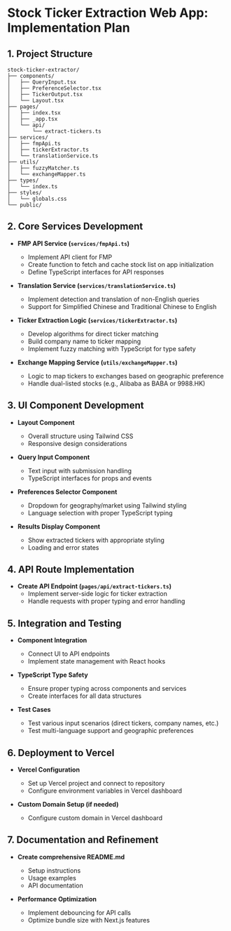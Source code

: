 # Stock Ticker Extraction Web App: Implementation Plan

## 1. Project Structure

```
stock-ticker-extractor/
├── components/
│   ├── QueryInput.tsx
│   ├── PreferenceSelector.tsx
│   ├── TickerOutput.tsx
│   └── Layout.tsx
├── pages/
│   ├── index.tsx
│   ├── _app.tsx
│   └── api/
│       └── extract-tickers.ts
├── services/
│   ├── fmpApi.ts
│   ├── tickerExtractor.ts
│   └── translationService.ts
├── utils/
│   ├── fuzzyMatcher.ts
│   └── exchangeMapper.ts
├── types/
│   └── index.ts
├── styles/
│   └── globals.css
└── public/
```

## 2. Core Services Development

- **FMP API Service (`services/fmpApi.ts`)**
  - Implement API client for FMP
  - Create function to fetch and cache stock list on app initialization
  - Define TypeScript interfaces for API responses

- **Translation Service (`services/translationService.ts`)**
  - Implement detection and translation of non-English queries
  - Support for Simplified Chinese and Traditional Chinese to English

- **Ticker Extraction Logic (`services/tickerExtractor.ts`)**
  - Develop algorithms for direct ticker matching
  - Build company name to ticker mapping
  - Implement fuzzy matching with TypeScript for type safety

- **Exchange Mapping Service (`utils/exchangeMapper.ts`)**
  - Logic to map tickers to exchanges based on geographic preference
  - Handle dual-listed stocks (e.g., Alibaba as BABA or 9988.HK)

## 3. UI Component Development

- **Layout Component**
  - Overall structure using Tailwind CSS
  - Responsive design considerations

- **Query Input Component**
  - Text input with submission handling
  - TypeScript interfaces for props and events

- **Preferences Selector Component**
  - Dropdown for geography/market using Tailwind styling
  - Language selection with proper TypeScript typing

- **Results Display Component**
  - Show extracted tickers with appropriate styling
  - Loading and error states

## 4. API Route Implementation

- **Create API Endpoint (`pages/api/extract-tickers.ts`)**
  - Implement server-side logic for ticker extraction
  - Handle requests with proper typing and error handling

## 5. Integration and Testing

- **Component Integration**
  - Connect UI to API endpoints
  - Implement state management with React hooks

- **TypeScript Type Safety**
  - Ensure proper typing across components and services
  - Create interfaces for all data structures

- **Test Cases**
  - Test various input scenarios (direct tickers, company names, etc.)
  - Test multi-language support and geographic preferences

## 6. Deployment to Vercel

- **Vercel Configuration**
  - Set up Vercel project and connect to repository
  - Configure environment variables in Vercel dashboard
  
- **Custom Domain Setup (if needed)**
  - Configure custom domain in Vercel dashboard

## 7. Documentation and Refinement

- **Create comprehensive README.md**
  - Setup instructions
  - Usage examples
  - API documentation

- **Performance Optimization**
  - Implement debouncing for API calls
  - Optimize bundle size with Next.js features